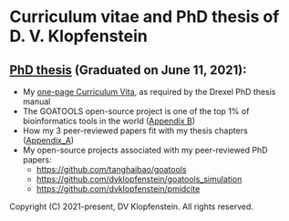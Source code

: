 # Curriculum vitae and PhD thesis of D. V. Klopfenstein

## [PhD thesis](doc/PhD_Thesis.pdf) (Graduated on June 11, 2021):
  * My [one-page Curriculum Vita](doc/PhD_Thesis_Curriculum_Vita.pdf), as required by the Drexel PhD thesis manual
  * The GOATOOLS open-source project is one of the top 1% of bioinformatics tools in the world ([Appendix B](doc/PhD_Thesis_Appendix_B.pdf)) 
  * How my 3 peer-reviewed papers fit with my thesis chapters ([Appendix_A](doc/PhD_Thesis_Appendix_A.pdf))
  * My open-source projects associated with my peer-reviewed PhD papers:
    * https://github.com/tanghaibao/goatools
    * https://github.com/dvklopfenstein/goatools_simulation
    * https://github.com/dvklopfenstein/pmidcite

Copyright (C) 2021-present, DV Klopfenstein. All rights reserved.
